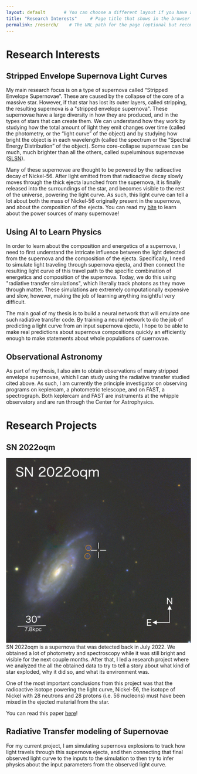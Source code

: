 ```yaml
---
layout: default       # You can choose a different layout if you have a custom one
title: "Research Interests"     # Page title that shows in the browser
permalink: /reserch/    # The URL path for the page (optional but recommended)
---
```



# Research Interests

## Stripped Envelope Supernova Light Curves

My main research focus is on a type of supernova called “Stripped Envelope Supernovae”. These are caused by the collapse of the core of a massive star. However, if that star has lost its outer layers, called stripping, the resulting supernova is a "stripped envelope supernova". These supernovae have a large diversity in how they are produced, and in the types of stars that can create them. We can understand how they work by studying how the total amount of light they emit changes over time (called the photometry, or the “light curve” of the object) and by studying how bright the object is in each wavelength (called the spectrum or the “Spectral Energy Distribution” of the object). Some core-collapse supernovae can be much, much brighter than all the others, called supeluminous supernovae ([SLSN](https://astrobites.org/2016/12/02/classifying-supernovae/)). 

Many of these supernovae are thought to be powered by the radioactive decay of Nickel-56. After light emitted from that radioactive decay slowly moves through the thick ejecta launched from the supernova, it is finally released into the surroundings of the star, and becomes visible to the rest of the universe, powering the light curve. As such, this light curve can tell a lot about both the mass of Nickel-56 originally present in the supernova, and about the composition of the ejecta. You can read my [bite](https://astrobites.org/2024/10/04/how-to-power-supernovae/) to learn about the power sources of many supernovae!

## Using AI to Learn Physics
In order to learn about the composition and energetics of a supernova, I need to first understand the intricate influence between the light detected from the supernova and the composition of the ejecta. Specifically, I need to simulate light traveling through supernova ejecta, and then connect the resulting light curve of this travel path to the specific combination of energetics and composition of the supernova. Today, we do this using "radiative transfer simulations", which literally track photons as they move through matter. These simulations are extremely computationally expensive and slow, however, making the job of learning anything insightful very difficult.
 
The main goal of my thesis is to build a neural network that will emulate one such radiative transfer code. By training a neural network to do the job of predicting a light curve from an input supernova ejecta, I hope to be able to make real predictions about supernova compositions quickly an efficiently enough to make statements about whole populations of suernovae. 

## Observational Astronomy
As part of my thesis, I also aim to obtain observations of many stripped envelope supernovae, which I can study using the radiative transfer studied cited above. As such, I am currently the principle investigator on observing programs on keplercam, a photometric telescope, and on FAST, a spectrograph. Both keplercam and FAST are instruments at the whipple observatory and are run through the Center for Astrophysics. 


# Research Projects

## SN 2022oqm

![SN 2022oqm Host Galaxy Image](assets/images/2022oqm-host.jpg)
SN 2022oqm is a supernova that was detected back in July 2022. We obtained a lot of photometry and spectroscopy while it was still bright and visible for the next couple months. After that, I led a research project where we analyzed the all the obtained data to try to tell a story about what kind of star exploded, why it did so, and what its environment was. 

One of the most important conclusions from this project was that the radioactive isotope powering the light curve, Nickel-56, the isotope of Nickel with 28 neutrons and 28 protons (i.e. 56 nucleons) must have been mixed in the ejected material from the star. 

You can read this paper [here](https://iopscience.iop.org/article/10.3847/1538-4357/ad5a7c/meta)! 


## Radiative Transfer modeling of Supernovae

For my current project, I am simulating supernova explosions to track how light travels through this supernova ejecta, and then connecting that final observed light curve to the inputs to the simulation to then try to infer physics about the input parameters from the observed light curve.

